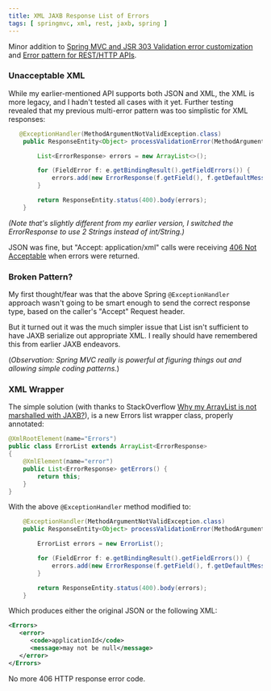 ```yaml
---
title: XML JAXB Response List of Errors
tags: [ springmvc, xml, rest, jaxb, spring ]
---
```

Minor addition to [Spring MVC and JSR 303 Validation error customization](https://www.ibm.com/developerworks/community/blogs/Dougclectica/entry/Spring_MVC_and_JSR_303_Validation_error_customization) and [Error pattern for REST/HTTP APIs](https://www.ibm.com/developerworks/community/blogs/Dougclectica/entry/Error_pattern_for_REST_HTTP_APIs).

### Unacceptable XML

While my earlier-mentioned API supports both JSON and XML, the XML is more legacy, and I hadn't tested all cases with it yet. Further testing revealed that my previous multi-error pattern was too simplistic for XML responses:

```java
   @ExceptionHandler(MethodArgumentNotValidException.class)  
    public ResponseEntity<Object> processValidationError(MethodArgumentNotValidException e) {

        List<ErrorResponse> errors = new ArrayList<>();

        for (FieldError f: e.getBindingResult().getFieldErrors()) {  
            errors.add(new ErrorResponse(f.getField(), f.getDefaultMessage()));  
        }

        return ResponseEntity.status(400).body(errors);  
    }
```
_(Note that's slightly different from my earlier version, I switched the ErrorResponse to use 2 Strings instead of int/String.)_

JSON was fine, but "Accept: application/xml" calls were receiving [406 Not Acceptable](https://www.w3.org/Protocols/rfc2616/rfc2616-sec10.html#sec10.4.7) when errors were returned.

### Broken Pattern?

My first thought/fear was that the above Spring `@ExceptionHandler` approach wasn't going to be smart enough to send the correct response type, based on the caller's "Accept" Request header.

But it turned out it was the much simpler issue that List isn't sufficient to have JAXB serialize out appropriate XML. I really should have remembered this from earlier JAXB endeavors.

(_Observation: Spring MVC really is powerful at figuring things out and allowing simple coding patterns._)

### XML Wrapper

The simple solution (with thanks to StackOverflow [Why my ArrayList is not marshalled with JAXB?](https://stackoverflow.com/a/4152683/796761)), is a new Errors list wrapper class, properly annotated:
```java
@XmlRootElement(name="Errors")  
public class ErrorList extends ArrayList<ErrorResponse>  
{  
    @XmlElement(name="error")  
    public List<ErrorResponse> getErrors() {  
        return this;  
    }  
}
```

With the above `@ExceptionHandler` method modified to:
```java
    @ExceptionHandler(MethodArgumentNotValidException.class)  
    public ResponseEntity<Object> processValidationError(MethodArgumentNotValidException e) {

        ErrorList errors = new ErrorList();

        for (FieldError f: e.getBindingResult().getFieldErrors()) {  
            errors.add(new ErrorResponse(f.getField(), f.getDefaultMessage()));  
        }

        return ResponseEntity.status(400).body(errors);  
    }
```

Which produces either the original JSON or the following XML:
```xml
<Errors>  
   <error>  
      <code>applicationId</code>  
      <message>may not be null</message>  
   </error>  
</Errors>
```

No more 406 HTTP response error code.

